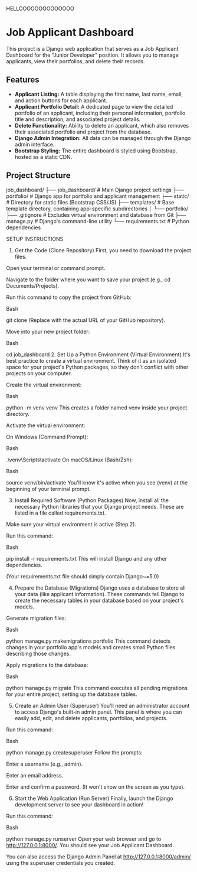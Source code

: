 HELLOOOOOOOOOOOOOO

# Job Applicant Dashboard

This project is a Django web application that serves as a Job Applicant Dashboard for the "Junior Developer" position. It allows you to manage applicants, view their portfolios, and delete their records.

## Features

* **Applicant Listing:** A table displaying the first name, last name, email, and action buttons for each applicant.
* **Applicant Portfolio Detail:** A dedicated page to view the detailed portfolio of an applicant, including their personal information, portfolio title and description, and associated project details.
* **Delete Functionality:** Ability to delete an applicant, which also removes their associated portfolio and project from the database.
* **Django Admin Integration:** All data can be managed through the Django admin interface.
* **Bootstrap Styling:** The entire dashboard is styled using Bootstrap, hosted as a static CDN.

## Project Structure
job_dashboard/
├── job_dashboard/          # Main Django project settings
├── portfolio/              # Django app for portfolio and applicant management
├── static/                 # Directory for static files (Bootstrap CSS/JS)
├── templates/              # Base template directory, containing app-specific subdirectories
│   └── portfolio/
├── .gitignore              # Excludes virtual environment and database from Git
├── manage.py               # Django's command-line utility
└── requirements.txt        # Python dependencies

SETUP INSTRUCTIONS
1. Get the Code (Clone Repository)
First, you need to download the project files.

Open your terminal or command prompt.

Navigate to the folder where you want to save your project (e.g., cd Documents/Projects).

Run this command to copy the project from GitHub:

Bash

git clone <your-github-repo-url>
(Replace <your-github-repo-url> with the actual URL of your GitHub repository).

Move into your new project folder:

Bash

cd job_dashboard
2. Set Up a Python Environment (Virtual Environment)
It's best practice to create a virtual environment. Think of it as an isolated space for your project's Python packages, so they don't conflict with other projects on your computer.

Create the virtual environment:

Bash

python -m venv venv
This creates a folder named venv inside your project directory.

Activate the virtual environment:

On Windows (Command Prompt):

Bash

.\venv\Scripts\activate
On macOS/Linux (Bash/Zsh):

Bash

source venv/bin/activate
You'll know it's active when you see (venv) at the beginning of your terminal prompt.

3. Install Required Software (Python Packages)
Now, install all the necessary Python libraries that your Django project needs. These are listed in a file called requirements.txt.

Make sure your virtual environment is active (Step 2).

Run this command:

Bash

pip install -r requirements.txt
This will install Django and any other dependencies.

(Your requirements.txt file should simply contain Django~=5.0)

4. Prepare the Database (Migrations)
Django uses a database to store all your data (like applicant information). These commands tell Django to create the necessary tables in your database based on your project's models.

Generate migration files:

Bash

python manage.py makemigrations portfolio
This command detects changes in your portfolio app's models and creates small Python files describing those changes.

Apply migrations to the database:

Bash

python manage.py migrate
This command executes all pending migrations for your entire project, setting up the database tables.

5. Create an Admin User (Superuser)
You'll need an administrator account to access Django's built-in admin panel. This panel is where you can easily add, edit, and delete applicants, portfolios, and projects.

Run this command:

Bash

python manage.py createsuperuser
Follow the prompts:

Enter a username (e.g., admin).

Enter an email address.

Enter and confirm a password. (It won't show on the screen as you type).

6. Start the Web Application (Run Server)
Finally, launch the Django development server to see your dashboard in action!

Run this command:

Bash

python manage.py runserver
Open your web browser and go to http://127.0.0.1:8000/. You should see your Job Applicant Dashboard.

You can also access the Django Admin Panel at http://127.0.0.1:8000/admin/ using the superuser credentials you created.
